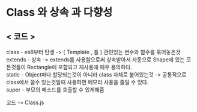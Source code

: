 # Class 와 상속 과 다향성

## < 코드 >
class - es6부터 탄생 -> ( Template , 틀 ) 관련있는 변수와 함수를 묶어놓은것 <br />
extends - 상속 -> extends를 사용함으로써 상속받아서 자동으로 Shape에 있는 모든것들이 Rectangle에 포함되고 재사용에 매우 용의하다.<br />
static - Object마다 할당되는것이 아니라 class 자체로 붙어있는것 -> 공통적으로 class에서 쓸수 있는것일때 사용하면 메모리 사용을 줄일 수 있다.<br />
super - 부모의 메소드를 호출할 수 있게해줌

코드 -> Class.js
